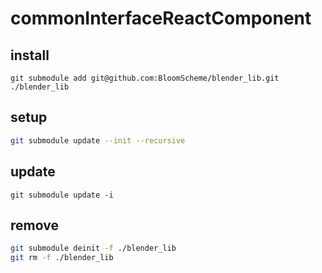# commonInterfaceReactComponent

## install

```
git submodule add git@github.com:BloomScheme/blender_lib.git ./blender_lib
```

## setup

```bash
git submodule update --init --recursive
```

## update

```
git submodule update -i
```

## remove

```bash
git submodule deinit -f ./blender_lib
git rm -f ./blender_lib
```

